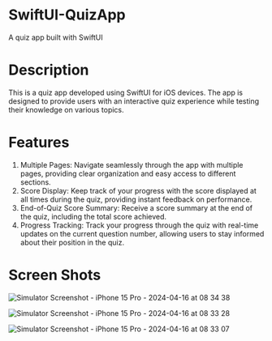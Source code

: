 # SwiftUI-QuizApp
A quiz app built with SwiftUI

# Description 
This is a quiz app developed using SwiftUI for iOS devices. The app is designed to provide users with an interactive quiz experience while testing their knowledge on various topics.

# Features 

1.  Multiple Pages: Navigate seamlessly through the app with multiple pages, providing clear organization and easy access to different sections.
2.  Score Display: Keep track of your progress with the score displayed at all times during the quiz, providing instant feedback on performance.
3.  End-of-Quiz Score Summary: Receive a score summary at the end of the quiz, including the total score achieved. 
4.  Progress Tracking: Track your progress through the quiz with real-time updates on the current question number, allowing users to stay informed about their position in the quiz.

# Screen Shots


![Simulator Screenshot - iPhone 15 Pro - 2024-04-16 at 08 34 38](https://github.com/thinknotes/SwiftUI-QuizApp/assets/138826450/b70bbac5-4b72-4832-aa5f-a46e136fe053)

![Simulator Screenshot - iPhone 15 Pro - 2024-04-16 at 08 33 28](https://github.com/thinknotes/SwiftUI-QuizApp/assets/138826450/d97b1e82-7664-4246-9581-5991d4cccff3)


![Simulator Screenshot - iPhone 15 Pro - 2024-04-16 at 08 33 07](https://github.com/thinknotes/SwiftUI-QuizApp/assets/138826450/3439d237-733a-427e-954f-79fdfd566491)
